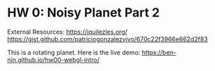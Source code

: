 # HW 0: Noisy Planet Part 2
External Resources:
https://iquilezles.org/
https://gist.github.com/patriciogonzalezvivo/670c22f3966e662d2f83

This is a rotating planet. Here is the live demo: https://ben-nin.github.io/hw00-webgl-intro/ 